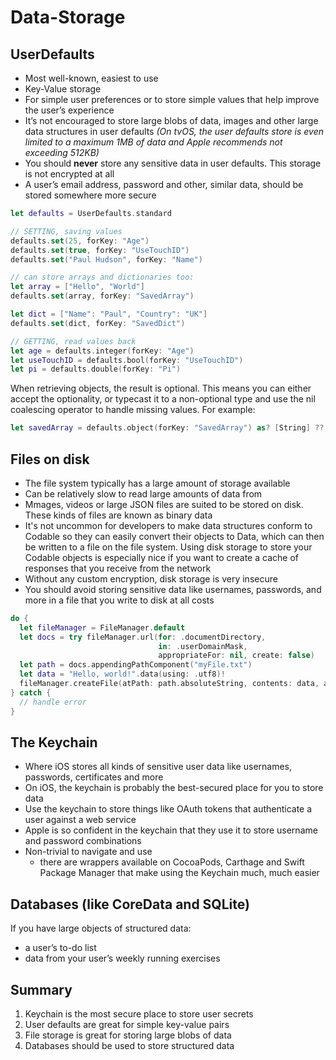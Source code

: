 # Data-Storage

## UserDefaults
* Most well-known, easiest to use
* Key-Value storage
* For simple user preferences or to store simple values that help improve the user’s experience
* It’s not encouraged to store large blobs of data, images and other large data structures in user defaults
  *(On tvOS, the user defaults store is even limited to a maximum 1MB of data and Apple recommends not exceeding 512KB)*
* You should **never** store any sensitive data in user defaults. This storage is not encrypted at all
* A user’s email address, password and other, similar data, should be stored somewhere more secure
```swift
let defaults = UserDefaults.standard

// SETTING, saving values
defaults.set(25, forKey: "Age")
defaults.set(true, forKey: "UseTouchID")
defaults.set("Paul Hudson", forKey: "Name")

// can store arrays and dictionaries too:
let array = ["Hello", "World"]
defaults.set(array, forKey: "SavedArray")

let dict = ["Name": "Paul", "Country": "UK"]
defaults.set(dict, forKey: "SavedDict")

// GETTING, read values back
let age = defaults.integer(forKey: "Age")
let useTouchID = defaults.bool(forKey: "UseTouchID")
let pi = defaults.double(forKey: "Pi")
```
When retrieving objects, the result is optional. This means you can either accept the optionality, or typecast it to a non-optional type and use the nil coalescing operator to handle missing values. For example:
```swift
let savedArray = defaults.object(forKey: "SavedArray") as? [String] ?? [String]()
```
## Files on disk
* The file system typically has a large amount of storage available
* Can be relatively slow to read large amounts of data from
* Mmages, videos or large JSON files are suited to be stored on disk. These kinds of files are known as binary data
* It's not uncommon for developers to make data structures conform to Codable so they can easily convert their objects to Data, which can then be written to a file on the file system. Using disk storage to store your Codable objects is especially nice if you want to create a cache of responses that you receive from the network
* Without any custom encryption, disk storage is very insecure
* You should avoid storing sensitive data like usernames, passwords, and more in a file that you write to disk at all costs
```swift
do {
  let fileManager = FileManager.default
  let docs = try fileManager.url(for: .documentDirectory,
                                 in: .userDomainMask,
                                 appropriateFor: nil, create: false)
  let path = docs.appendingPathComponent("myFile.txt")
  let data = "Hello, world!".data(using: .utf8)!
  fileManager.createFile(atPath: path.absoluteString, contents: data, attributes: nil)
} catch {
  // handle error
}
```

## The Keychain
* Where iOS stores all kinds of sensitive user data like usernames, passwords, certificates and more
* On iOS, the keychain is probably the best-secured place for you to store data
* Use the keychain to store things like OAuth tokens that authenticate a user against a web service
* Apple is so confident in the keychain that they use it to store username and password combinations
* Non-trivial to navigate and use
  * there are wrappers available on CocoaPods, Carthage and Swift Package Manager that make using the Keychain much, much easier


## Databases (like CoreData and SQLite)
If you have large objects of structured data:
* a user’s to-do list
* data from your user’s weekly running exercises

## Summary
1. Keychain is the most secure place to store user secrets
2. User defaults are great for simple key-value pairs
3. File storage is great for storing large blobs of data
4. Databases should be used to store structured data
